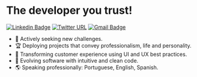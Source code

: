 # The developer you trust!

[![Linkedin Badge](https://img.shields.io/badge/-LinkedIn-blue?style=flat-square&logo=Linkedin&logoColor=white&link=https://www.linkedin.com/in/joakimteixeira/?locale=en_US)](https://www.linkedin.com/in/joakimteixeira/?locale=en_US)
[![Twitter URL](https://img.shields.io/badge/-Twitter-1DA1F2?style=flat-square&logo=twitter&logoColor=white&link=https://twitter.com/JoakimTeixeira)](https://twitter.com/JoakimTeixeira)
[![Gmail Badge](https://img.shields.io/badge/-Outlook-0078D4?style=flat-square&logo=microsoft-outlook&logoColor=white&link=mailto:setokim1@hotmail.com)](mailto:setokim1@hotmail.com)

- 🚀 Actively seeking new challenges.
- 🏆 Deploying projects that convey professionalism, life and personality. 
- 🎨 Transforming customer experience using UI and UX best practices.
- 🌱 Evolving software with intuitive and clean code.
- 🌎 Speaking professionally: Portuguese, English, Spanish.
